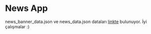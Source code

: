 # News App

news_banner_data.json ve news_data.json dataları [linkte](https://github.com/Kodluyoruz/taskforce/commit/0268d9ba3cc0622c3976472034418c3917099091) bulunuyor. İyi çalışmalar :)
